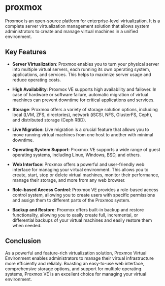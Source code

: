 # proxmox

Proxmox is an open-source platform for enterprise-level virtualization. It is a complete server virtualization management solution that allows system administrators to create and manage virtual machines in a unified environment.

## Key Features

- **Server Virtualization**: Proxmox enables you to turn your physical server into multiple virtual servers, each running its own operating system, applications, and services. This helps to maximize server usage and reduce operating costs.

- **High Availability**: Proxmox VE supports high availability and failover. In case of hardware or software failure, automatic migration of virtual machines can prevent downtime for critical applications and services.

- **Storage**: Proxmox offers a variety of storage solution options, including local (LVM, ZFS, directories), network (iSCSI, NFS, GlusterFS, Ceph), and distributed storage (Ceph RBD).

- **Live Migration**: Live migration is a crucial feature that allows you to move running virtual machines from one host to another with minimal downtime.

- **Operating System Support**: Proxmox VE supports a wide range of guest operating systems, including Linux, Windows, BSD, and others.

- **Web Interface**: Proxmox offers a powerful and user-friendly web interface for managing your virtual environment. This allows you to create, start, stop or delete virtual machines, monitor their performance, manage their storage, and more from any web browser.

- **Role-based Access Control**: Proxmox VE provides a role-based access control system, allowing you to create users with specific permissions and assign them to different parts of the Proxmox system.

- **Backup and Restore**: Proxmox offers built-in backup and restore functionality, allowing you to easily create full, incremental, or differential backups of your virtual machines and easily restore them when needed.

## Conclusion

As a powerful and feature-rich virtualization solution, Proxmox Virtual Environment enables administrators to manage their virtual infrastructure more efficiently and reliably. Boasting an easy-to-use web interface, comprehensive storage options, and support for multiple operating systems, Proxmox VE is an excellent choice for managing your virtual environment.
